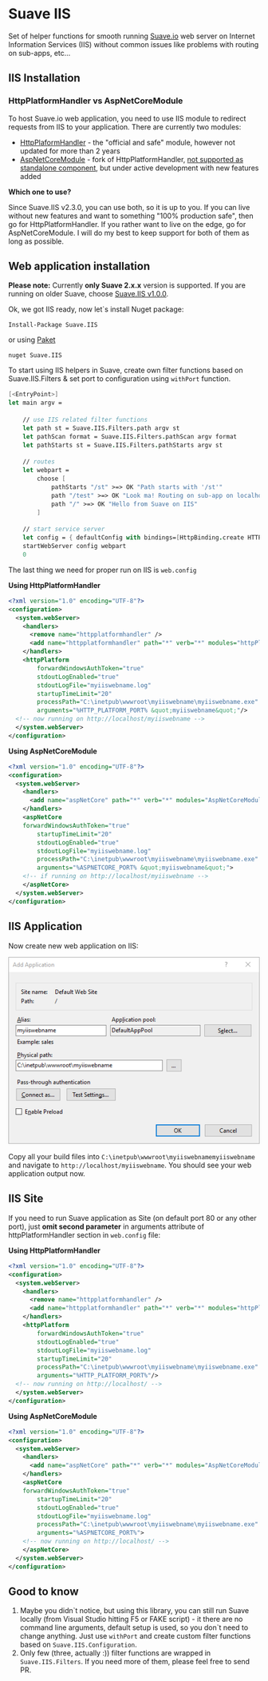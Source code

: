 # Suave IIS

Set of helper functions for smooth running [Suave.io](http://suave.io) web server on Internet Information Services (IIS) without common issues like problems with routing on sub-apps, etc...


## IIS Installation

### HttpPlatformHandler vs AspNetCoreModule

To host Suave.io web application, you need to use IIS module to redirect requests from IIS to your application. There are currently two modules:

* [HttpPlaformHandler](https://www.iis.net/downloads/microsoft/httpplatformhandler) - the "official and safe" module, however not updated for more than 2 years
* [AspNetCoreModule](https://github.com/aspnet/AspNetCoreModule) - fork of HttpPlatformHandler, [not supported as standalone component](https://github.com/aspnet/AspNetCoreModule/issues/117#issuecomment-311983265), but under active development with new features added

**Which one to use?**

Since Suave.IIS v2.3.0, you can use both, so it is up to you. If you can live without new features and want to something "100% production safe", then go for HttpPlatformHandler. If you rather want to live on the edge, go for AspNetCoreModule. I will do my best to keep support for both of them as long as possible.

## Web application installation

**Please note:** Currently **only Suave 2.x.x** version is supported. If you are running on older Suave, choose [Suave.IIS v1.0.0](https://www.nuget.org/packages/Suave.IIS/1.0.0).

Ok, we got IIS ready, now let`s install Nuget package:

    Install-Package Suave.IIS

or using [Paket](http://fsprojects.github.io/Paket/getting-started.html)

    nuget Suave.IIS

To start using IIS helpers in Suave, create own filter functions based on Suave.IIS.Filters & set port to configuration using `withPort` function.

```fsharp
[<EntryPoint>]
let main argv =

    // use IIS related filter functions
    let path st = Suave.IIS.Filters.path argv st
    let pathScan format = Suave.IIS.Filters.pathScan argv format
    let pathStarts st = Suave.IIS.Filters.pathStarts argv st

    // routes
    let webpart =
    	choose [
            pathStarts "/st" >=> OK "Path starts with '/st'"
            path "/test" >=> OK "Look ma! Routing on sub-app on localhost"
            path "/" >=> OK "Hello from Suave on IIS"
        ]

    // start service server
    let config = { defaultConfig with bindings=[HttpBinding.create HTTP IPAddress.Any 8083us]; } |> Suave.IIS.Configuration.withPort argv
    startWebServer config webpart
    0

```

The last thing we need for proper run on IIS is `web.config`

**Using HttpPlatformHandler**

```xml
<?xml version="1.0" encoding="UTF-8"?>
<configuration>
  <system.webServer>
    <handlers>
      <remove name="httpplatformhandler" />
      <add name="httpplatformhandler" path="*" verb="*" modules="httpPlatformHandler" resourceType="Unspecified"/>
    </handlers>
    <httpPlatform
        forwardWindowsAuthToken="true"
        stdoutLogEnabled="true"
        stdoutLogFile="myiiswebname.log"
        startupTimeLimit="20"
        processPath="C:\inetpub\wwwroot\myiiswebname\myiiswebname.exe"
        arguments="%HTTP_PLATFORM_PORT% &quot;myiiswebname&quot;"/>
  <!-- now running on http://localhost/myiiswebname -->
  </system.webServer>
</configuration>
```

**Using AspNetCoreModule**

```xml
<?xml version="1.0" encoding="UTF-8"?>
<configuration>
  <system.webServer>
    <handlers>
      <add name="aspNetCore" path="*" verb="*" modules="AspNetCoreModule" resourceType="Unspecified" />
    </handlers>
    <aspNetCore
	forwardWindowsAuthToken="true"
        startupTimeLimit="20"
        stdoutLogEnabled="true"
        stdoutLogFile="myiiswebname.log"
        processPath="C:\inetpub\wwwroot\myiiswebname\myiiswebname.exe"
        arguments="%ASPNETCORE_PORT% &quot;myiiswebname&quot;">
	<!-- if running on http://localhost/myiiswebname -->
    </aspNetCore>
  </system.webServer>
</configuration>
```

## IIS Application

Now create new web application on IIS:

![IIS new web app](./docs/iis_newapp.png)

Copy all your build files into `C:\inetpub\wwwroot\myiiswebnamemyiiswebname` and navigate to `http://localhost/myiiswebname`. You should see your web application output now.

## IIS Site

If you need to run Suave application as Site (on default port 80 or any other port), just **omit second parameter** in arguments attribute of httpPlatformHandler section in `web.config` file:

**Using HttpPlatformHandler**

```xml
<?xml version="1.0" encoding="UTF-8"?>
<configuration>
  <system.webServer>
    <handlers>
      <remove name="httpplatformhandler" />
      <add name="httpplatformhandler" path="*" verb="*" modules="httpPlatformHandler" resourceType="Unspecified"/>
    </handlers>
    <httpPlatform
        forwardWindowsAuthToken="true"
        stdoutLogEnabled="true"
        stdoutLogFile="myiiswebname.log"
        startupTimeLimit="20"
        processPath="C:\inetpub\wwwroot\myiiswebname\myiiswebname.exe"
        arguments="%HTTP_PLATFORM_PORT%"/>
  <!-- now running on http://localhost/ -->
  </system.webServer>
</configuration>
```

**Using AspNetCoreModule**

```xml
<?xml version="1.0" encoding="UTF-8"?>
<configuration>
  <system.webServer>
    <handlers>
      <add name="aspNetCore" path="*" verb="*" modules="AspNetCoreModule" resourceType="Unspecified" />
    </handlers>
    <aspNetCore
	forwardWindowsAuthToken="true"
        startupTimeLimit="20"
        stdoutLogEnabled="true"
        stdoutLogFile="myiiswebname.log"
	    processPath="C:\inetpub\wwwroot\myiiswebname\myiiswebname.exe"
        arguments="%ASPNETCORE_PORT%">
	<!-- now running on http://localhost/ -->
    </aspNetCore>
  </system.webServer>
</configuration>
```

## Good to know

1. Maybe you didn\`t notice, but using this library, you can still run Suave locally (from Visual Studio hitting F5 or FAKE script) - it there are no command line arguments, default setup is used, so you don\`t need to change anything. Just use `withPort` and create custom filter functions based on `Suave.IIS.Configuration`.
2. Only few (three, actually :)) filter functions are wrapped in `Suave.IIS.Filters`. If you need more of them, please feel free to send PR.

